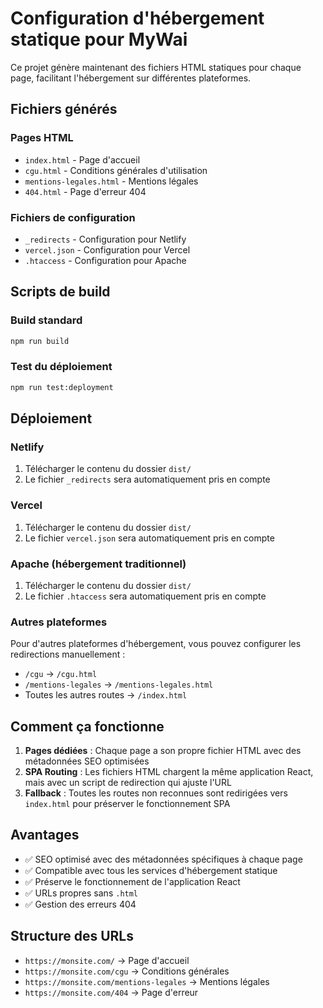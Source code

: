 # Configuration d'hébergement statique pour MyWai

Ce projet génère maintenant des fichiers HTML statiques pour chaque page, facilitant l'hébergement sur différentes plateformes.

## Fichiers générés

### Pages HTML
- `index.html` - Page d'accueil
- `cgu.html` - Conditions générales d'utilisation
- `mentions-legales.html` - Mentions légales
- `404.html` - Page d'erreur 404

### Fichiers de configuration
- `_redirects` - Configuration pour Netlify
- `vercel.json` - Configuration pour Vercel
- `.htaccess` - Configuration pour Apache

## Scripts de build

### Build standard
```bash
npm run build
```

### Test du déploiement
```bash
npm run test:deployment
```

## Déploiement

### Netlify
1. Télécharger le contenu du dossier `dist/`
2. Le fichier `_redirects` sera automatiquement pris en compte

### Vercel
1. Télécharger le contenu du dossier `dist/`
2. Le fichier `vercel.json` sera automatiquement pris en compte

### Apache (hébergement traditionnel)
1. Télécharger le contenu du dossier `dist/`
2. Le fichier `.htaccess` sera automatiquement pris en compte

### Autres plateformes
Pour d'autres plateformes d'hébergement, vous pouvez configurer les redirections manuellement :
- `/cgu` → `/cgu.html`
- `/mentions-legales` → `/mentions-legales.html`
- Toutes les autres routes → `/index.html`

## Comment ça fonctionne

1. **Pages dédiées** : Chaque page a son propre fichier HTML avec des métadonnées SEO optimisées
2. **SPA Routing** : Les fichiers HTML chargent la même application React, mais avec un script de redirection qui ajuste l'URL
3. **Fallback** : Toutes les routes non reconnues sont redirigées vers `index.html` pour préserver le fonctionnement SPA

## Avantages

- ✅ SEO optimisé avec des métadonnées spécifiques à chaque page
- ✅ Compatible avec tous les services d'hébergement statique
- ✅ Préserve le fonctionnement de l'application React
- ✅ URLs propres sans `.html`
- ✅ Gestion des erreurs 404

## Structure des URLs

- `https://monsite.com/` → Page d'accueil
- `https://monsite.com/cgu` → Conditions générales
- `https://monsite.com/mentions-legales` → Mentions légales
- `https://monsite.com/404` → Page d'erreur
